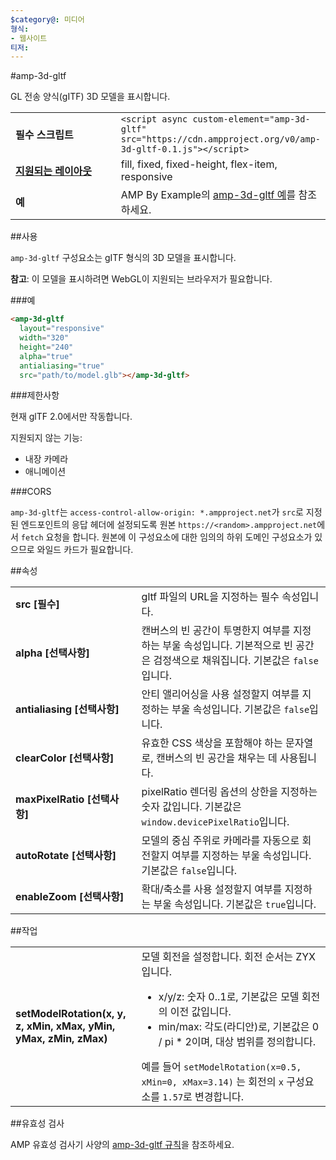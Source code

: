 ```yaml
---
$category@: 미디어
형식:
- 웹사이트
티저:
---
```



<!--
## 텍스트: GL 전송 양식(gITF) 3D 모델을 표시합니다.

       Copyright 2018 The AMP HTML Authors. All Rights Reserved.

       Apache 라이선스 버전 2.0(이하 '라이선스')에 따라 사용이 허가되었으므로,
       라이선스를 준수하지 않는 경우 이 파일을 사용할 수 없습니다.
       해당 라이선스의 사본은 다음에서 가져올 수 있습니다.

       http://www.apache.org/licenses/LICENSE-2.0

       적용 가능한 법률에서 요구하거나 서면으로 동의하지 않은 경우
       라이선스에 따라 배포된 소프트웨어는 어떠한 종류의 명시적
       또는 묵시적 보증 또는 조건 없이 '있는 그대로' 배포됩니다.
       라이선스의 허가 및 제한사항에 관한 구체적인 문구는 라이선스를
       참조하시기 바랍니다.
  -->

#amp-3d-gltf

GL 전송 양식(gITF) 3D 모델을 표시합니다.

<table>
  <tr>
    <td width="40%"><strong>필수 스크립트</strong></td>
    <td><code>&lt;script async custom-element="amp-3d-gltf" src="https://cdn.ampproject.org/v0/amp-3d-gltf-0.1.js"&gt;&lt;/script&gt;</code></td>
  </tr>
  <tr>
    <td class="col-fourty"><strong><a href="https://www.ampproject.org/docs/guides/responsive/control_layout.html">지원되는 레이아웃</a></strong></td>
    <td>fill, fixed, fixed-height, flex-item, responsive</td>
  </tr>
  <tr>
    <td><strong>예</strong></td>
    <td>AMP By Example의 <a href="https://ampbyexample.com/components/amp-3d-gltf/">amp-3d-gltf 예</a>를 참조하세요.</td>
  </tr>
</table>

##사용

`amp-3d-gltf` 구성요소는 gITF 형식의 3D 모델을 표시합니다.

**참고**: 이 모델을 표시하려면 WebGL이 지원되는 브라우저가 필요합니다.

###예

```html
<amp-3d-gltf
  layout="responsive"
  width="320"
  height="240"
  alpha="true"
  antialiasing="true"
  src="path/to/model.glb"></amp-3d-gltf>
```

###제한사항

현재 glTF 2.0에서만 작동합니다.

지원되지 않는 기능:

- 내장 카메라
- 애니메이션

###CORS

`amp-3d-gltf`는 `access-control-allow-origin: *.ampproject.net`가 `src`로 지정된 엔드포인트의 응답 헤더에 설정되도록 원본 `https://<random>.ampproject.net`에서 `fetch` 요청을 합니다. 원본에 이 구성요소에 대한 임의의 하위 도메인 구성요소가 있으므로 와일드 카드가 필요합니다.

##속성

<table>
  <tr>
    <td width="40%"><strong>src [필수]</strong></td>
    <td>gltf 파일의 URL을 지정하는 필수 속성입니다.</td>
  </tr>
  <tr>
    <td width="40%"><strong>alpha [선택사항]</strong></td>
    <td>캔버스의 빈 공간이 투명한지 여부를 지정하는 부울 속성입니다. 기본적으로 빈 공간은 검정색으로 채워집니다.
        기본값은 <code>false</code>입니다.</td>
    </tr>
    <tr>
      <td width="40%"><strong>antialiasing [선택사항]</strong></td>
      <td>안티 앨리어싱을 사용 설정할지 여부를 지정하는 부울 속성입니다. 기본값은 <code>false</code>입니다.</td>
    </tr>
    <tr>
      <td width="40%"><strong>clearColor [선택사항]</strong></td>
      <td>유효한 CSS 색상을 포함해야 하는 문자열로, 캔버스의 빈 공간을 채우는 데 사용됩니다.</td>
    </tr>
    <tr>
      <td width="40%"><strong>maxPixelRatio [선택사항]</strong></td>
      <td>pixelRatio 렌더링 옵션의 상한을 지정하는 숫자 값입니다. 기본값은 <code>window.devicePixelRatio</code>입니다.</td>
    </tr>
    <tr>
      <td width="40%"><strong>autoRotate [선택사항]</strong></td>
      <td>모델의 중심 주위로 카메라를 자동으로 회전할지 여부를 지정하는 부울 속성입니다. 기본값은 <code>false</code>입니다.</td>
    </tr>
    <tr>
      <td width="40%"><strong>enableZoom [선택사항]</strong></td>
      <td>확대/축소를 사용 설정할지 여부를 지정하는 부울 속성입니다. 기본값은 <code>true</code>입니다.</td>
    </tr>
  </table>

##작업

<table>
  <tr>
    <td width="40%"><strong>setModelRotation(x, y, z, xMin, xMax, yMin, yMax, zMin, zMax)</strong></td>
    <td>모델 회전을 설정합니다. 회전 순서는 ZYX입니다.
      <ul>
        <li>x/y/z: 숫자 0..1로, 기본값은 모델 회전의 이전 값입니다.</li>
        <li>min/max: 각도(라디안)로, 기본값은 0 / pi * 2이며, 대상 범위를 정의합니다.</li>
      </ul>
      예를 들어 <code>setModelRotation(x=0.5, xMin=0, xMax=3.14)</code> 는 회전의 <code>x</code> 구성요소를 <code>1.57</code>로 변경합니다.</td>
    </tr>
  </table>

##유효성 검사

AMP 유효성 검사기 사양의 [amp-3d-gltf 규칙](https://github.com/ampproject/amphtml/blob/master/extensions/amp-3d-gltf/validator-amp-3d-gltf.protoascii)을 참조하세요.
